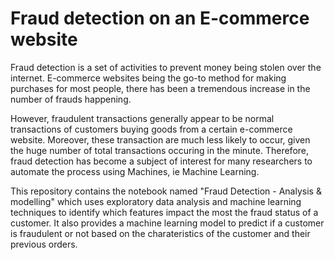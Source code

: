 # Fraud detection on an E-commerce website

Fraud detection is a set of activities to prevent money being stolen over the internet. E-commerce websites being the go-to method for making purchases for most people, there has been a tremendous increase in the number of frauds happening.

However, fraudulent transactions generally appear to be normal transactions of customers buying goods from a certain e-commerce website. Moreover, these transaction are much less likely to occur, given the huge number of total transactions occuring in the minute. Therefore, fraud detection has become a subject of interest for many researchers to automate the process using Machines, ie Machine Learning.

This repository contains the notebook named "Fraud Detection - Analysis & modelling" which uses exploratory data analysis and machine learning techniques to identify which features impact the most the fraud status of a customer. It also provides a machine learning model to predict if a customer is fraudulent or not based on the charateristics of the customer and their previous orders.
